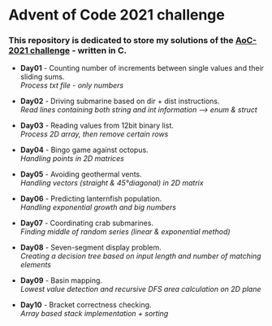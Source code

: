 # Advent of Code 2021 challenge

### This repository is dedicated to store my solutions of the [AoC-2021 challenge](https://adventofcode.com/2021) - written in C.


- **Day01** - Counting number of increments between single values and their sliding sums.\
*Process txt file - only numbers*

- **Day02** - Driving submarine based on dir + dist instructions.\
*Read lines containing both string and int information --> enum & struct*

- **Day03** - Reading values from 12bit binary list.\
*Process 2D array, then remove certain rows*

- **Day04** - Bingo game against octopus.\
*Handling points in 2D matrices*

- **Day05** - Avoiding geothermal vents.\
*Handling vectors (straight & 45°diagonal) in 2D matrix*

- **Day06** - Predicting lanternfish population.\
*Handling exponential growth and big numbers*

- **Day07** - Coordinating crab submarines.\
*Finding middle of random series (linear & exponential method)*

- **Day08** - Seven-segment display problem.\
*Creating a decision tree based on input length and number of matching elements*

- **Day09** - Basin mapping.\
*Lowest value detection and recursive DFS area calculation on 2D plane*

- **Day10** - Bracket correctness checking.\
*Array based stack implementation + sorting*